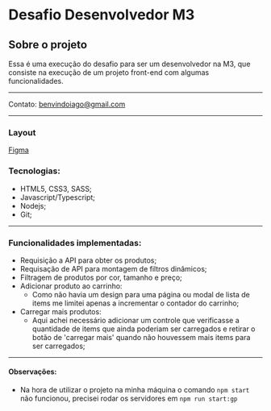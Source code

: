 # Desafio Desenvolvedor M3

## Sobre o projeto

Essa é uma execução do desafio para ser um desenvolvedor na M3, que consiste na execução de um projeto front-end com algumas funcionalidades.

---

Contato: [benvindoiago@gmail.com](mailto:benvindoiago@gmail.com?subject=Vaga%20DEV%20-%20Digital%20M3)

---

### Layout

[Figma](https://www.figma.com/file/hPfcV6VClVfkHCtje9997Q/Desafio-m3?node-id=0%3A1)

### Tecnologias:

- HTML5, CSS3, SASS;
- Javascript/Typescript;
- Nodejs;
- Git;

---

### Funcionalidades implementadas:

- Requisição a API para obter os produtos;
- Requisação de API para montagem de filtros dinâmicos;
- Filtragem de produtos por cor, tamanho e preço;
- Adicionar produto ao carrinho:
  - Como não havia um design para uma página ou modal de lista de items me limitei apenas a incrementar o contador do carrinho;
- Carregar mais produtos:
  - Aqui achei necessário adicionar um controle que verificasse a quantidade de items que ainda poderiam ser carregados e retirar o botão de 'carregar mais' quando não houvessem mais items para ser carregados;

---

#### Observações:

- Na hora de utilizar o projeto na minha máquina o comando `npm start` não funcionou, precisei rodar os servidores em `npm run start:gp`

